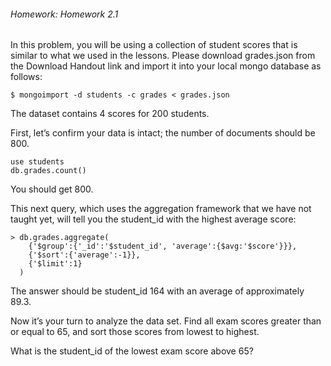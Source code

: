 ###### Homework: Homework 2.1

In this problem, you will be using a collection of student scores that is similar to what we used in the lessons. Please download grades.json from the Download Handout link and import it into your local mongo database as follows:

``
$ mongoimport -d students -c grades < grades.json
``

The dataset contains 4 scores for 200 students.

First, let’s confirm your data is intact; the number of documents should be 800.
```
use students
db.grades.count()
```

You should get 800.

This next query, which uses the aggregation framework that we have not taught yet, will tell you the student_id with the highest average score:

```
> db.grades.aggregate(
    {'$group':{'_id':'$student_id', 'average':{$avg:'$score'}}},
    {'$sort':{'average':-1}},
    {'$limit':1}
  )
```

The answer should be student_id 164 with an average of approximately 89.3.

Now it’s your turn to analyze the data set. Find all exam scores greater than or equal to 65, and sort those scores from lowest to highest.

What is the student_id of the lowest exam score above 65?
